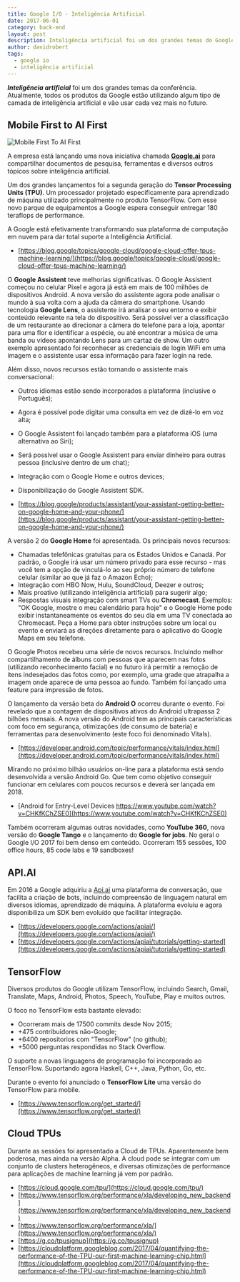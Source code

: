 ```yaml
---
title: Google I/O - Inteligência Artificial
date: 2017-06-01
category: back-end
layout: post
description: Inteligência artificial foi um dos grandes temas do Google I/O. Atualmente, todos os produtos da Google estão utilizando algum tipo de camada de inteligência artificial e vão usar cada vez mais no futuro.
author: davidrobert
tags:
  - google io
  - inteligência artificial
---
```


***Inteligência artificial*** foi um dos grandes temas da conferência. Atualmente, todos os produtos da Google estão utilizando algum tipo de camada de inteligência artificial e vão usar cada vez mais no futuro.

## Mobile First to AI First

![Mobile First To AI First](../images/google-io-1.jpg)

A empresa está lançando uma nova iniciativa chamada [**Google.ai**](https://google.ai) para compartilhar documentos de pesquisa, ferramentas e diversos outros tópicos sobre inteligência artificial.

Um dos grandes lançamentos foi a segunda geração do **Tensor Processing Units (TPU)**. Um processador projetado especificamente para aprendizado de máquina utilizado principalmente no produto TensorFlow. Com esse novo parque de equipamentos a Google espera conseguir entregar 180 teraflops de performance.

A Google está efetivamente transformando sua plataforma de computação em nuvem para dar total suporte a Inteligência Artificial.

- [https://blog.google/topics/google-cloud/google-cloud-offer-tpus-machine-learning/](https://blog.google/topics/google-cloud/google-cloud-offer-tpus-machine-learning/)

O **Google Assistent** teve melhorias significativas. O Google Assistent começou no celular Pixel e agora já está em mais de 100 milhões de dispositivos Android. A nova versão do assistente agora pode analisar o mundo à sua volta com a ajuda da câmera do smartphone. Usando tecnologia **Google Lens**, o assistente irá analisar o seu entorno e exibir conteúdo relevante na tela do dispositivo. Será possível ver a classificação de um restaurante ao direcionar a câmera do telefone para a loja, apontar para uma flor e identificar a espécie, ou até encontrar a música de uma banda ou vídeos apontando Lens para um cartaz de show. Um outro exemplo apresentado foi reconhecer as credenciais de login WiFi em uma imagem e o assistente usar essa informação para fazer login na rede. 

Além disso, novos recursos estão tornando o assistente mais conversacional:

- Outros idiomas estão sendo incorporados a plataforma (inclusive o Português);
- Agora é possível pode digitar uma consulta em vez de dizê-lo em voz alta;
- O Google Assistent foi lançado também para a plataforma iOS (uma alternativa ao Siri);
- Será possível usar o Google Assistent para enviar dinheiro para outras pessoa (inclusive dentro de um chat);
- Integração com o Google Home e outros devices;
- Disponibilização do Google Assistent SDK.

- [https://blog.google/products/assistant/your-assistant-getting-better-on-google-home-and-your-phone/](https://blog.google/products/assistant/your-assistant-getting-better-on-google-home-and-your-phone/)

A versão 2 do **Google Home** foi apresentada. Os principais novos recursos:

- Chamadas telefônicas gratuitas para os Estados Unidos e Canadá. Por padrão, o Google irá usar um número privado para esse recurso - mas você tem a opção de vinculá-lo ao seu próprio número de telefone celular (similar ao que já faz o Amazon Echo);
- Integração com HBO Now, Hulu, SoundCloud, Deezer e outros;
- Mais proativo (utilizando inteligência artificial) para sugerir algo;
- Respostas visuais integração com smart TVs ou **Chromecast**. Exemplos: "OK Google, mostre o meu calendário para hoje" e o Google Home pode exibir instantaneamente os eventos do seu dia em uma TV conectada ao Chromecast. Peça a Home para obter instruções sobre um local ou evento e enviará as direções diretamente para o aplicativo do Google Maps em seu telefone.

O Google Photos recebeu uma série de novos recursos. Incluindo melhor compartilhamento de álbuns com pessoas que aparecem nas fotos (utilizando reconhecimento facial) e no futuro irá permitir a remoção de itens indesejados das fotos como, por exemplo, uma grade que atrapalha a imagem onde aparece de uma pessoa ao fundo. Também foi lançado uma feature para impressão de fotos.

O lançamento da versão beta do **Android O** ocorreu durante o evento. Foi revelado que a contagem de dispositivos ativos do Android ultrapassa 2 bilhões mensais. A nova versão do Android tem as principais características com foco em segurança, otimizações (de consumo de bateria) e ferramentas para desenvolvimento (este foco foi denominado Vitals).

- [https://developer.android.com/topic/performance/vitals/index.html](https://developer.android.com/topic/performance/vitals/index.html)

Mirando no próximo bilhão usuários on-line para a plataforma está sendo desenvolvida a versão Android Go. Que tem como objetivo conseguir funcionar em celulares com poucos recursos e deverá ser lançada em 2018. 

- [Android for Entry-Level Devices https://www.youtube.com/watch?v=CHKfKChZSE0](https://www.youtube.com/watch?v=CHKfKChZSE0)

Também ocorreram algumas outras novidades, como **YouTube 360**, nova versão do **Google Tango** e o lançamento do **Google for jobs**.
No geral o Google I/O 2017 foi bem denso em conteúdo. Ocorreram 155 sessões, 100 office hours, 85 code labs e 19 sandboxes!

## API.AI

Em 2016 a Google adquiriu a [Api.ai](https://api.ai) uma plataforma de conversação, que facilita a criação de bots, incluindo compreensão de linguagem natural em diversos idiomas, aprendizado de máquina. A plataforma evoluiu e agora disponibiliza um SDK bem evoluído que facilitar integração.

- [https://developers.google.com/actions/apiai/](https://developers.google.com/actions/apiai/) 
- [https://developers.google.com/actions/apiai/tutorials/getting-started](https://developers.google.com/actions/apiai/tutorials/getting-started)

## TensorFlow 

Diversos produtos do Google utilizam TensorFlow, incluindo Search, Gmail, Translate, Maps, Android, Photos, Speech, YouTube, Play e muitos outros.

O foco no TensorFlow esta bastante elevado:

- Ocorreram mais de 17500 commits desde Nov 2015;
- +475 contribuidores não-Google;
- +6400 repositorios com "TensorFlow" (no github);
- +5000 perguntas respondidas no Stack Overflow.

O suporte a novas linguagens de programação foi incorporado ao TensorFlow. Suportando agora Haskell, C++, Java, Python, Go, etc. 

Durante o evento foi anunciado o **TensorFlow Lite** uma versão do TensorFlow para mobile.

- [https://www.tensorflow.org/get_started/](https://www.tensorflow.org/get_started/)

## Cloud TPUs

Durante as sessões foi apresentado a Cloud de TPUs. Aparentemente bem poderosa, mas ainda na versão Alpha. A cloud pode se integrar com um conjunto de clusters heterogêneos, e diversas otimizações de performance para aplicações de machine learning já vem por padrão.

- [https://cloud.google.com/tpu/](https://cloud.google.com/tpu/)
- [https://www.tensorflow.org/performance/xla/developing_new_backend](https://www.tensorflow.org/performance/xla/developing_new_backend)
- [https://www.tensorflow.org/performance/xla/](https://www.tensorflow.org/performance/xla/)
- [https://g.co/tpusignup](https://g.co/tpusignup)
- [https://cloudplatform.googleblog.com/2017/04/quantifying-the-performance-of-the-TPU-our-first-machine-learning-chip.html](https://cloudplatform.googleblog.com/2017/04/quantifying-the-performance-of-the-TPU-our-first-machine-learning-chip.html)

